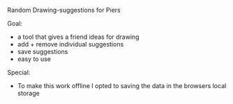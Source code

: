 Random Drawing-suggestions for Piers

Goal:
- a tool that gives a friend ideas for drawing
- add + remove individual suggestions
- save suggestions
- easy to use

Special:
- To make this work offline I opted to saving the data in the browsers local storage
